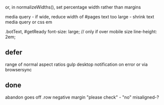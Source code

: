 

or, in normalizeWidths(), set percentage width rather than margins

media query - if wide, reduce width of #pages
text too large - shrink text
media query or css em
    
.botText, #getReady
font-size: large; // only if over mobile size
line-height: 2em;

## defer

range of normal aspect ratios
gulp desktop notification on error
or via browsersync

## done

abandon goes off
.row negative margin
"please check" - "no" misaligned-?